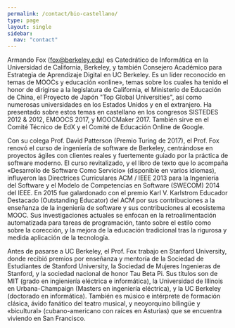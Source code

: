 ```yaml
---
permalink: /contact/bio-castellano/
type: page
layout: single
sidebar:
  nav: "contact"
---
```

Armando Fox (fox@berkeley.edu) es Catedrático de Informática en la
Universidad de California, Berkeley, y también Consejero Académico
para Estrategia de Aprendizaje Digital en UC Berkeley. Es un líder
reconocido en temas de MOOCs y educación «online», temas sobre los
cuales ha tenido el honor de dirigirse a la legislatura de California,
el Ministerio de Educación de China, el Proyecto de Japón "Top Global
Universities", así como numerosas universidades en los Estados Unidos
y en el extranjero. Ha presentado sobre estos temas en castellano en
los congresos SISTEDES 2012 & 2012, EMOOCS 2017, y
MOOCMaker 2017. También sirve en el Comité Técnico de EdX y el Comité
de Educación Online de Google.

Con su colega Prof. David Patterson (Premio Turing de 2017), el
Prof. Fox renovó el curso de ingeniería de software de Berkeley,
centrándose en proyectos ágiles con clientes reales y fuertemente
guiado por la práctica de software moderno. El curso revitalizado, y
el libro de texto que lo acompaña «Desarrollo de Software Como
Servicio» (disponible en varios idiomas), influyeron las Directrices
Curriculares ACM / IEEE 2013 para la Ingeniería del Software y el
Modelo de Competencias en Software (SWECOM) 2014 del IEEE. En 2015 fue
galardonado con el premio Karl V. Karlstrom Educador Destacado
(Outstanding Educator) del ACM por sus contribuciones a la enseñanza
de la ingeniería de software y sus contribuciones al ecosistema
MOOC. Sus investigaciones actuales se enfocan en la retroalimentación
automatizada para tareas de programación, tanto sobre el estilo como
sobre la corección, y la mejora de la educación tradicional tras la
rigurosa y medida aplicación de la tecnología.

Antes de pasarse a UC Berkeley, el Prof. Fox trabajo en Stanford
University, donde recibió premios por enseñanza y mentoría de la
Sociedad de Estudiantes de Stanford University, la Sociedad de Mujeres
Ingenieras de Stanford, y la sociedad nacional de honor Tau Beta
Pi. Sus títulos son de MIT (grado en ingieniería eléctrica e
informática), la Universidad de Illinois en Urbana-Champaign (Masters
en ingeniería eléctrica), y la UC Berkeley (doctorado en
informática). También es músico e intérprete de formación clásica,
ávido fanático del teatro musical, y neoyorquino bilingüe y
«bicultural» (cubano-americano con raíces en Asturias) que se
encuentra viviendo en San Francisco.
